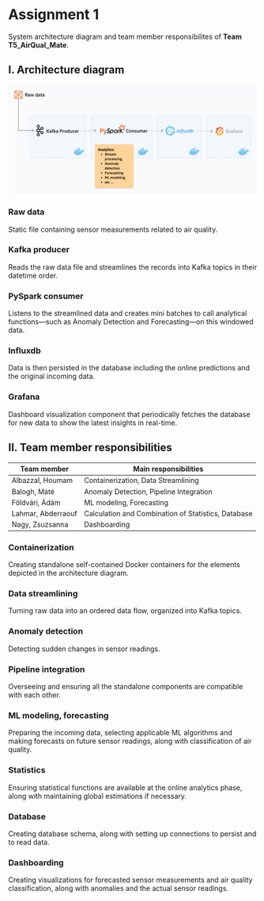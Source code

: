 # Assignment 1

System architecture diagram and team member responsibilites of **Team T5_AirQual_Mate**.

## I. Architecture diagram

![](../resources/architecture_design.png)

### Raw data

Static file containing sensor measurements related to air quality.

### Kafka producer

Reads the raw data file and streamlines the records into Kafka topics in their datetime order.

### PySpark consumer

Listens to the streamlined data and creates mini batches to call analytical functions—such as Anomaly Detection and Forecasting—on this windowed data.

### Influxdb

Data is then persisted in the database including the online predictions and the original incoming data.

### Grafana

Dashboard visualization component that periodically fetches the database for new data to show the latest insights in real-time.


## II. Team member responsibilities

| Team member        | Main responsibilities                               |
| ------------------ | --------------------------------------------------- |
| Albazzal, Houmam   | Containerization, Data Streamlining                 |
| Balogh, Máté       | Anomaly Detection, Pipeline Integration             |
| Földvári, Ádám     | ML modeling, Forecasting                            |
| Lahmar, Abderraouf | Calculation and Combination of Statistics, Database |
| Nagy, Zsuzsanna    | Dashboarding                                        |

### Containerization

Creating standalone self-contained Docker containers for the elements depicted in the architecture diagram.

### Data streamlining

Turning raw data into an ordered data flow, organized into Kafka topics.

### Anomaly detection

Detecting sudden changes in sensor readings.

### Pipeline integration

Overseeing and ensuring all the standalone components are compatible with each other.

### ML modeling, forecasting

Preparing the incoming data, selecting applicable ML algorithms and making forecasts on future sensor readings, along with classification of air quality.

### Statistics

Ensuring statistical functions are available at the online analytics phase, along with maintaining global estimations if necessary.

### Database

Creating database schema, along with setting up connections to persist and to read data.

### Dashboarding

Creating visualizations for forecasted sensor measurements and air quality classification, along with anomalies and the actual sensor readings.
